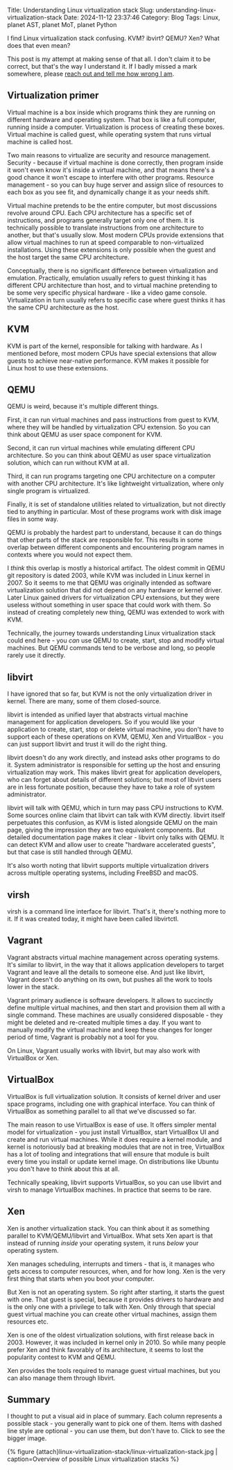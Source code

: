 Title: Understanding Linux virtualization stack
Slug: understanding-linux-virtualization-stack
Date: 2024-11-12 23:37:46
Category: Blog
Tags: Linux, planet AST, planet MoT, planet Python


I find Linux virtualization stack confusing. KVM? ibvirt? QEMU? Xen? What does that even mean?

This post is my attempt at making sense of that all. I don't claim it to be correct, but that's the way I understand it. If I badly missed a mark somewhere, please [reach out and tell me how wrong I am]({filename}/pages/contact.md).

## Virtualization primer

Virtual machine is a box inside which programs think they are running on different hardware and operating system. That box is like a full computer, running inside a computer. Virtualization is process of creating these boxes. Virtual machine is called guest, while operating system that runs virtual machine is called host.

Two main reasons to virtualize are security and resource management. Security - because if virtual machine is done correctly, then program inside it won't even know it's inside a virtual machine, and that means there's a good chance it won't escape to interfere with other programs. Resource management - so you can buy huge server and assign slice of resources to each box as you see fit, and dynamically change it as your needs shift.

Virtual machine pretends to be the entire computer, but most discussions revolve around CPU. Each CPU architecture has a specific set of instructions, and programs generally target only one of them. It is technically possible to translate instructions from one architecture to another, but that's usually slow. Most modern CPUs provide extensions that allow virtual machines to run at speed comparable to non-virtualized installations. Using these extensions is only possible when the guest and the host target the same CPU architecture.

Conceptually, there is no significant difference between virtualization and emulation. Practically, emulation usually refers to guest thinking it has different CPU architecture than host, and to virtual machine pretending to be some very specific physical hardware - like a video game console. Virtualization in turn usually refers to specific case where guest thinks it has the same CPU architecture as the host.

## KVM

KVM is part of the kernel, responsible for talking with hardware. As I mentioned before, most modern CPUs have special extensions that allow guests to achieve near-native performance. KVM makes it possible for Linux host to use these extensions.

## QEMU

QEMU is weird, because it's multiple different things.

First, it can run virtual machines and pass instructions from guest to KVM, where they will be handled by virtualization CPU extension. So you can think about QEMU as user space component for KVM.

Second, it can run virtual machines while emulating different CPU architecture. So you can think about QEMU as user space virtualization solution, which can run without KVM at all.

Third, it can run programs targeting one CPU architecture on a computer with another CPU architecture. It's like lightweight virtualization, where only single program is virtualized.

Finally, it is set of standalone utilities related to virtualization, but not directly tied to anything in particular. Most of these programs work with disk image files in some way.

QEMU is probably the hardest part to understand, because it can do things that other parts of the stack are responsible for. This results in some overlap between different components and encountering program names in contexts where you would not expect them.

I _think_ this overlap is mostly a historical artifact. The oldest commit in QEMU git repository is dated 2003, while KVM was included in Linux kernel in 2007. So it seems to me that QEMU was originally intended as software virtualization solution that did not depend on any hardware or kernel driver. Later Linux gained drivers for virtualization CPU extensions, but they were useless without something in user space that could work with them. So instead of creating completely new thing, QEMU was extended to work with KVM.

Technically, the journey towards understanding Linux virtualization stack could end here - you _can_ use QEMU to create, start, stop and modify virtual machines. But QEMU commands tend to be verbose and long, so people rarely use it directly.

## libvirt

I have ignored that so far, but KVM is not the only virtualization driver in kernel. There are many, some of them closed-source.

libvirt is intended as unified layer that abstracts virtual machine management for application developers. So if you would like your application to create, start, stop or delete virtual machine, you don't have to support each of these operations on KVM, QEMU, Xen and VirtualBox - you can just support libvirt and trust it will do the right thing.

libvirt doesn't do any work directly, and instead asks other programs to do it. System administrator is responsible for setting up the host and ensuring virtualization may work. This makes libvirt great for application developers, who can forget about details of different solutions; but most of libvirt users are in less fortunate position, because they have to take a role of system administrator.

libvirt will talk with QEMU, which in turn may pass CPU instructions to KVM. Some sources online claim that libvirt can talk with KVM directly. libvirt itself perpetuates this confusion, as KVM is listed alongside QEMU on the main page, giving the impression they are two equivalent components. But detailed documentation page makes it clear - libvirt only talks with QEMU. It can detect KVM and allow user to create "hardware accelerated guests", but that case is still handled through QEMU.

It's also worth noting that libvirt supports multiple virtualization drivers across multiple operating systems, including FreeBSD and macOS.

## virsh

virsh is a command line interface for libvirt. That's it, there's nothing more to it. If it was created today, it might have been called libvirtctl.

## Vagrant

Vagrant abstracts virtual machine management across operating systems. It's similar to libvirt, in the way that it allows application developers to target Vagrant and leave all the details to someone else. And just like libvirt, Vagrant doesn't do anything on its own, but pushes all the work to tools lower in the stack.

Vagrant primary audience is software developers. It allows to succinctly define multiple virtual machines, and then start and provision them all with a single command. These machines are usually considered disposable - they might be deleted and re-created multiple times a day. If you want to manually modify the virtual machine and keep these changes for longer period of time, Vagrant is probably not a tool for you.

On Linux, Vagrant usually works with libvirt, but may also work with VirtualBox or Xen.

## VirtualBox

VirtualBox is full virtualization solution. It consists of kernel driver and user space programs, including one with graphical interface. You can think of VirtualBox as something parallel to all that we've discussed so far.

The main reason to use VirtualBox is ease of use. It offers simpler mental model for virtualization - you just install VirtualBox, start VirtualBox UI and create and run virtual machines. While it does require a kernel module, and kernel is notoriously bad at breaking modules that are not in tree, VirtualBox has a lot of tooling and integrations that will ensure that module is built every time you install or update kernel image. On distributions like Ubuntu you don't have to think about this at all.

Technically speaking, libvirt supports VirtualBox, so you can use libvirt and virsh to manage VirtualBox machines. In practice that seems to be rare.

## Xen

Xen is another virtualization stack. You can think about it as something parallel to KVM/QEMU/libvirt and VirtualBox. What sets Xen apart is that instead of running _inside_ your operating system, it runs _below_ your operating system.

Xen manages scheduling, interrupts and timers - that is, it manages who gets access to computer resources, when, and for how long. Xen is the very first thing that starts when you boot your computer.

But Xen is not an operating system. So right after starting, it starts the guest with one. That guest is special, because it provides drivers to hardware and is the only one with a privilege to talk with Xen. Only through that special guest virtual machine you can create other virtual machines, assign them resources etc.

Xen is one of the oldest virtualization solutions, with first release back in 2003. However, it was included in kernel only in 2010. So while many people prefer Xen and think favorably of its architecture, it seems to lost the popularity contest to KVM and QEMU.

Xen provides the tools required to manage guest virtual machines, but you can also manage them through libvirt.

## Summary

I thought to put a visual aid in place of summary. Each column represents a possible stack - you generally want to pick one of them. Items with dashed line style are optional - you can use them, but don't have to. Click to see the bigger image.

{% figure
    {attach}linux-virtualization-stack/linux-virtualization-stack.jpg |
    caption=Overview of possible Linux virtualization stacks
%}
